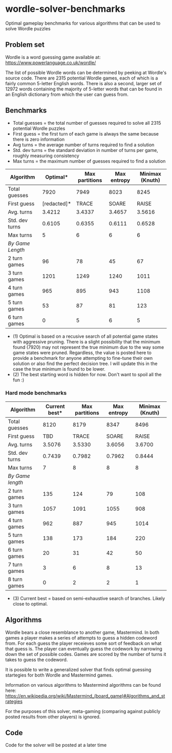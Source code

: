 # wordle-solver-benchmarks
Optimal gameplay benchmarks for various algorithms that can be used to solve Wordle puzzles

## Problem set
Wordle is a word guessing game available at: https://www.powerlanguage.co.uk/wordle/

The list of possible Wordle words can be determined by peeking at Wordle's source code. There are 2315 potential Wordle games, each of which is a fairly common 5-letter English words. There is also a second, larger set of 12972 words containing the majority of 5-letter words that can be found in an English dictionary from which the user can guess from.

## Benchmarks

* Total guesses = the total number of guesses required to solve all 2315 potential Wordle puzzles
* First guess = the first turn of each game is always the same because there is zero information
* Avg turns = the average number of turns required to find a solution
* Std. dev turns = the standard deviation in number of turns per game, roughly measuring consistency
* Max turns = the maximum number of guesses required to find a solution

| Algorithm  | Optimal\* | Max partitions | Max entropy | Minimax (Knuth) |
| ---------- | -------- | -------------- | ----------- | ---------------- |
| Total guesses | 7920 | 7949 | 8023 | 8245 |
| First guess | \[redacted\]\* | TRACE | SOARE | RAISE |
| Avg. turns | 3.4212 | 3.4337 | 3.4657 | 3.5616 |
| Std. dev turns | 0.6105 | 0.6355 | 0.6111 | 0.6528 |
| Max turns | 5 | 6 | 6 | 6 |
| *By Game Length* | | | | |
| 2 turn games | 96 | 78 | 45 | 67 |
| 3 turn games | 1201 | 1249 | 1240 | 1011 |
| 4 turn games | 965 | 895 | 943 | 1108 |
| 5 turn games | 53 | 87 | 81 | 123 |
| 6 turn games | 0 | 5 | 6 | 5 |

* (1) Optimal is based on a recusive search of all potential game states with aggressive pruning. There is a slight possibility that the minimum found (7920) may not represent the true minimum due to the way some game states were pruned. Regardless, the value is posted here to provide a benchmark for anyone attempting to fine-tune their own solution or also find the perfect decision tree. I will update this in the case the true minimum is found to be lower.
* (2) The best starting word is hidden for now. Don't want to spoil all the fun :)

### Hard mode benchmarks

| Algorithm  | Current best\* | Max partitions | Max entropy | Minimax (Knuth) |
| ---------- | -------- | -------------- | ----------- | ---------------- |
| Total guesses | 8120 | 8179 | 8347 | 8496 |
| First guess | TBD | TRACE | SOARE | RAISE |
| Avg. turns | 3.5076 | 3.5330 | 3.6056 | 3.6700 |
| Std. dev turns | 0.7439 | 0.7982 | 0.7962 | 0.8444 |
| Max turns | 7 | 8 | 8 | 8 |
| *By Game length* | | | | |
| 2 turn games | 135 | 124 | 79 | 108 |
| 3 turn games | 1057 | 1091 | 1055 | 908 |
| 4 turn games | 962 | 887 | 945 | 1014 |
| 5 turn games | 138 | 173 | 184 | 220 |
| 6 turn games | 20 | 31 | 42 | 50 |
| 7 turn games | 3 | 6 | 8 | 13 |
| 8 turn games | 0 | 2 | 2 | 1 |

* (3) Current best = based on semi-exhaustive search of branches. Likely close to optimal.

## Algorithms

Wordle bears a close resemblance to another game, Mastermind. In both games a player makes a series of attempts to guess a hidden codeword from. For each guess the player receieves some sort of feedback on what that guess is. The player can eventually guess the codework by narrowing down the set of possible codes. Games are scored by the number of turns it takes to guess the codeword.

It is possible to write a generalized solver that finds optimal guessing startegies for both Wordle and Mastermind games.

Information on various algorithms to Mastermind algorithms can be found here: https://en.wikipedia.org/wiki/Mastermind_(board_game)#Algorithms_and_strategies

For the purposes of this solver, meta-gaming (comparing against publicly posted results from other players) is ignored.

## Code

Code for the solver will be posted at a later time


